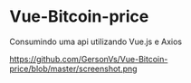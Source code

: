 # Vue-Bitcoin-price
Consumindo uma api utilizando Vue.js e Axios

https://github.com/GersonVs/Vue-Bitcoin-price/blob/master/screenshot.png
